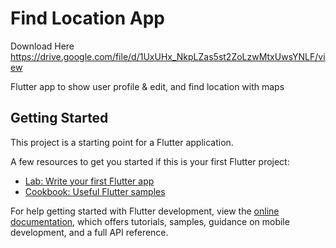 # Find Location App

Download Here
https://drive.google.com/file/d/1UxUHx_NkpLZas5st2ZoLzwMtxUwsYNLF/view

Flutter app to show user profile & edit, and find location with maps

## Getting Started

This project is a starting point for a Flutter application.

A few resources to get you started if this is your first Flutter project:

- [Lab: Write your first Flutter app](https://docs.flutter.dev/get-started/codelab)
- [Cookbook: Useful Flutter samples](https://docs.flutter.dev/cookbook)

For help getting started with Flutter development, view the
[online documentation](https://docs.flutter.dev/), which offers tutorials,
samples, guidance on mobile development, and a full API reference.
